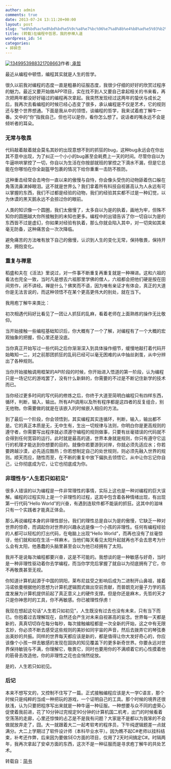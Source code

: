 ```yaml
---
author: admin
comments: true
date: 2013-07-24 13:11:20+00:00
layout: post
slug: '%e8%bd%ac%e8%bd%bd%e5%9c%a8%e7%bc%96%e7%a8%8b%e4%b8%ad%e5%93%b2%e6%80%9d%ef%bc%8c%e6%88%91%e7%9a%84%e5%8f%82%e7%a6%85%e5%85%a5%e9%81%93'
title: (转载)在编程中哲思，我的参禅入道
wordpress_id: 54
categories:
- 碎碎念
---
```


[![1349953988321708663](http://blog.boelroy.com/wp-content/uploads/2013/07/1349953988321708663.jpg)](http://blog.boelroy.com/wp-content/uploads/2013/07/1349953988321708663.jpg)作者:[ 承哲](http://jianshu.io/users/GHvMYb)

最近从编程中顿悟，编程其实就是人生的哲学。

很久以前我对编程的态度一直是粗暴的征服态度，我很少仔细的好好的欣赏过程序的魅力。最近又要开始做APP项目，实在找不到人又要自己拿起相关的书来看，再次把两年都没好好碰过的编程再次拿起。我突然发现经过这两年的蛰伏与成长之后，我再次去看编程的时候已经心态变了很多，承认编程是不仅是艺术，它的规则还与整个世界想通。下面是我从中的领悟，谈编程的哲学，我来试着庖丁解牛一番。文中的“你”指我自己，但也可以是你，看你怎么想了。说话者的嘴永远不会是倾听者的耳朵。

### 无常与敬畏

代码敲着敲着就会莫名其妙的出现意想不到的抓狂的bug，这种bug永远会在你出其不意中出现，为了纠正一个小小的bug甚至会耗费上一天的时间。尽管你自以为牛逼哄哄掌控了一切，你自以为生活在你按部就班的掌控之下滴水不漏，但是它总能在你哪怕在你全副盔甲包裹的情况下给你重重一击防不胜防。

这种重击经常会击垮你一直以来的傲慢与自恃，你会像头受伤的动物舔着伤口躲在角落流鼻涕掉眼泪。这不就是世界么？我们拿着所有科技自视甚高认为人永远有可以掌握的东西，我们不过都是经验的动物，我们的经验其实都不过是一种幻觉，以为休谟的黑天鹅永远不会掠过你的眼前。

人类的知识像一个圆圈，我们太傲慢了，太多自以为是的执着，画地为牢，但殊不知你的圆圈越大你所接触到的未知也更多。编程中的出错告诉了你一切自以为是的东西皆不过是虚幻，你如果对经验有执着，那么你就会陷入其中，对一切突如其来毫无防备，这种痛苦会一次次降临。

避免痛苦的方法唯有放下自己的傲慢，认识到人生的变化无常，保持敬畏，保持开放，拥抱变化。

### 重复与禅意

稻盛和夫在《活法》里说过，对一件事不断重复再重复就是一种禅进。这和六祖的看法也完全一致，当时凡是想去六祖那里学佛的僧人，六祖都会把他们硬是按在田间劳作，闭不讲经。禅是什么？佛笑而不语，因为唯有亲证才有体会，真正的大道你是无法言说的，而这种领悟不在某个更高更伟大的别处，就在当下。

我用庖丁解牛来类比：

初次相遇代码好比看见了一团让人抓狂的乱麻，看着老师在上面熟练的操作无比敬仰。

当开始接触一些编程基础知识后，你大概有了一个了解，对编程有了一个大概的宏观抽象的把握，但心里还是没底。

当你真正开始写过一些代码之后你渐渐深入到具体操作细节，缓慢地敲打着代码开始略知一二，对之前那团抓狂的乱码已经可以毫无困难的从中抽丝剥茧，从中分辨出了各种规则。

当你开始接触调用框架的API阶段的时候，你开始进入悟道的第一阶段，认为编程只是一场记忆的游戏罢了，没有什么新鲜的，你需要的不过是不断记住新学的技术而已。

当你经过更多时间的写代码的修炼之后，你终于大道至简明白编程只有四样东西，循环，判断，输入，输出。所有API调用以及所有程序都是这四者的反复组合，别无他物。你需要做的就是在该嵌入的时候嵌入相应的方法。

到了最后一个阶段，你会领悟到，其实编程其实连循环，判断，输入，输出都不是。它的真正本质是无，无中生有，生出一切规律与法则，你明白你是更高规则的遵守者，你需要写出程序就必须遵守编程的规则做事，只要有丝毫错误的代码就不会得到任何宽容的运行。此时就是最高的道，世界本身就是规则，你只有遵守它运行的机理才能达到你想要的目的。就像你若要游到对岸，你就必须先适应水；你若要跨越沙漠，必先适应酷热；你若想制定自己的处世规则，则必须先融入世界的规则。顺天而应，随性而至，在不断的重复中放下偏执去领悟它。从中让你忘记你自己，让你彻底成为它，让它也彻底成为你。

### 非理性与“人生若只如初见”

很多人错误的以为编程是一件非常理性的事情，实际上这也是一种对编程的巨大误解。编程的过程实际上是一个非理性的过程，这其中包含着各种情绪出现，有出现第一行代码“Hello World”的兴奋，有遇到连软件都不能装的抓狂。这其中的滋味只有一个实践者才能真正体会。

那么再说编程本身的非理性部分。我们的理性总是自以为是的傲慢，它缺乏一种对世界的惊奇，而调起你对世界的兴趣永远是像一个小孩的非理性。任何有编程经验的人都可以轻松的打出代码，在电脑上出现“Hello World”，而再也没有了丝毫惊讶，他们就和如在生活一样麻木，当他们每天看见太阳升起就再也不会去思考为什么会有太阳，他愚蠢的头脑里甚至会以为他已经拥有了太阳。

我并不是说每次编程都要兴奋，这是不可能的。我想谈的是一种敏感与好奇，当时是一种非理性驱动着你去学编程，而当你学完后掌握了就自以为彻底拥有了它，你不再敬畏甚至无视。

你知道计算机起源于中国的阴阳，莱布尼兹受之影响后成为二进制开山鼻祖，接着冯诺依曼根据他的思想为计算机逻辑图式做出空前贡献，而普朗克对量子力学的高度发展为计算机提供前起了真正意义上的硬件支撑。但是你还是麻木，先哲的天才只是你神思时的工具，你不再敏感。你已被理性俘虏！

我现在想起这句话“人生若只如初见”，人生既没有过去也没有未来，只有当下而已。你抱着过去理解现在，自然还会产生对未来自视甚高的妄念。世界每一天都是新的，真真切切存在每分每秒，每次接触编程都是一次全新的开始，这之中有无限玄妙，你必须不断去感受这些规则的美妙如同宇宙的声音，然后去拨弄它的琴弦奏出美妙的共振。同样的世界每天都应该是新的，都是值得让你大发好奇心的，你应该像个小孩一样去敏感的发现在固执的知见覆盖下的更多新奇世界。你要永远对世界保持敏锐与不满，你理解它，敬畏它，同时也要用你的不满顺着它的心性摸着他的筋骨去改造他，你的非理性之花也会悄然绽放。

是的，人生若只如初见。

### 后记

本来不想写文的，又控制不住写了一篇。正式接触编程应该是大一学C语言，那个时候只是纯粹的当成一种把玩的游戏，一个证明自己的工具。那个时候的境界还很肤浅，认为只要把程序写出来就是一种牛逼一种征服。一种想要与众不同的虚荣心促使着我前进，花了10分钟过完规定90分钟的计算机国二机考，出门的时候看着空荡荡的走廊，心里还惊悚的忐忑是不是我有问题？大家是不是都以为我笨的不会做就放弃走了，囧。大一就跟着大二一起考软考的程序员，下午纯逻辑题差一点就满分。大二上学期过了软件设计师（本科毕业水平）。因为瞧不起C#老师以挂科结束，补考还作弊，后来因为要做SEO方面的项目，仅用了2天时间搞定C#。时隔两年，我再次拿起了安卓方面的东西，这次不是一种征服而是寻求庖丁解牛的共处艺术。

转载自：[简书](http://jianshu.io/p/ry876t)
